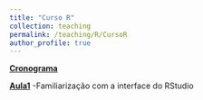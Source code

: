 ```yaml
---
title: "Curso R"
collection: teaching
permalink: /teaching/R/CursoR
author_profile: true
---
```


<b>[Cronograma](http://fjnovais.github.io/teaching/R/Cronograma)</b>

<b>[Aula1](http://fjnovais.github.io/teaching/R/Aula1)</b> -Familiarização com a interface do RStudio
